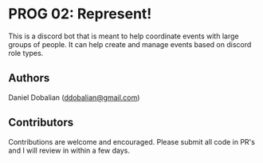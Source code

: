 # PROG 02: Represent!

This is a discord bot that is meant to help coordinate events with large groups of people.  It can help create and manage events based on discord role types. 

## Authors

Daniel Dobalian ([ddobalian@gmail.com](mailto:ddobalian@gmail.com))

## Contributors

Contributions are welcome and encouraged.  Please submit all code in PR's and I will review in within a few days. 